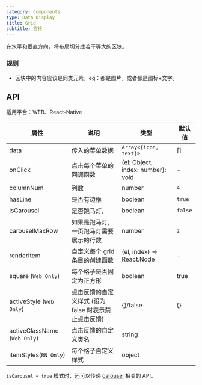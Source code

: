 ```yaml
---
category: Components
type: Data Display
title: Grid
subtitle: 宫格
---
```


在水平和垂直方向，将布局切分成若干等大的区块。

### 规则
- 区块中的内容应该是同类元素，eg：都是图片，或者都是图标+文字。


## API

适用平台：WEB、React-Native

属性 | 说明 | 类型 | 默认值
----|-----|------|------
| data    |    传入的菜单数据     | `Array<{icon, text}>`  | [] |
| onClick    |   点击每个菜单的回调函数   | (el: Object, index: number): void  | - |
| columnNum    |   列数     | number  |  `4` |
| hasLine    |   是否有边框     | boolean  |  `true` |
| isCarousel    |   是否跑马灯,     | boolean  | `false` |
| carouselMaxRow    |   如果是跑马灯, 一页跑马灯需要展示的行数   | number  | `2` |
| renderItem    |   自定义每个 grid 条目的创建函数   | (el, index) => React.Node  | - |
| square (`Web Only`)    |   每个格子是否固定为正方形   | boolean | true |
| activeStyle (`Web Only`) | 点击反馈的自定义样式 (设为 false 时表示禁止点击反馈) | {}/false | {} |
| activeClassName (`Web Only`) | 点击反馈的自定义类名 | string |  |
| itemStyles(`RN Only`)| 每个格子自定义样式| object| |
`isCarousel = true` 模式时，还可以传递 [carousel](https://mobile.ant.design/components/carousel) 相关的 API。
